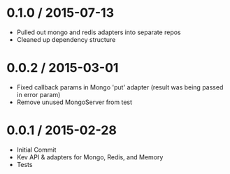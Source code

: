 
0.1.0 / 2015-07-13
==================
  - Pulled out mongo and redis adapters into separate repos
  - Cleaned up dependency structure

0.0.2 / 2015-03-01
==================

  * Fixed callback params in Mongo 'put' adapter (result was being passed in error param)
  * Remove unused MongoServer from test

0.0.1 / 2015-02-28
==================
 - Initial Commit
 - Kev API & adapters for Mongo, Redis, and Memory
 - Tests
